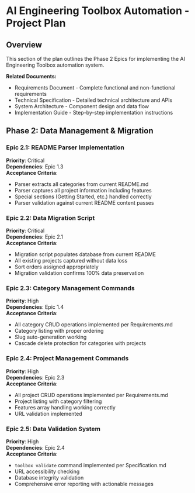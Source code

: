 # AI Engineering Toolbox Automation - Project Plan

## Overview

This section of the plan outlines the Phase 2 Epics for implementing the AI Engineering Toolbox automation system.

**Related Documents:**
- Requirements Document - Complete functional and non-functional requirements
- Technical Specification - Detailed technical architecture and APIs
- System Architecture - Component design and data flow
- Implementation Guide - Step-by-step implementation instructions



## Phase 2: Data Management & Migration

### Epic 2.1: README Parser Implementation
**Priority**: Critical  
**Dependencies**: Epic 1.3  
**Acceptance Criteria**:
- Parser extracts all categories from current README.md
- Parser captures all project information including features
- Special sections (Getting Started, etc.) handled correctly
- Parser validation against current README content passes

### Epic 2.2: Data Migration Script
**Priority**: Critical  
**Dependencies**: Epic 2.1  
**Acceptance Criteria**:
- Migration script populates database from current README
- All existing projects captured without data loss
- Sort orders assigned appropriately
- Migration validation confirms 100% data preservation

### Epic 2.3: Category Management Commands
**Priority**: High  
**Dependencies**: Epic 1.4  
**Acceptance Criteria**:
- All category CRUD operations implemented per Requirements.md
- Category listing with proper ordering
- Slug auto-generation working
- Cascade delete protection for categories with projects

### Epic 2.4: Project Management Commands
**Priority**: High  
**Dependencies**: Epic 2.3  
**Acceptance Criteria**:
- All project CRUD operations implemented per Requirements.md
- Project listing with category filtering
- Features array handling working correctly
- URL validation implemented

### Epic 2.5: Data Validation System
**Priority**: High  
**Dependencies**: Epic 2.4  
**Acceptance Criteria**:
- `toolbox validate` command implemented per Specification.md
- URL accessibility checking
- Database integrity validation
- Comprehensive error reporting with actionable messages
